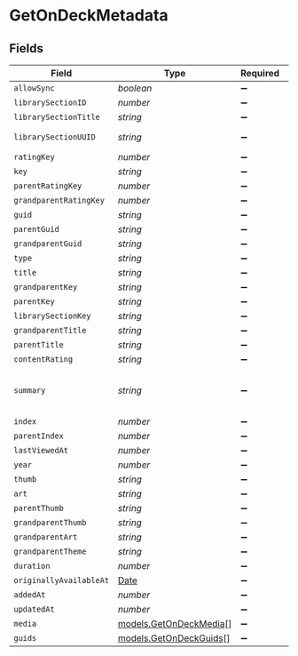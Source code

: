 # GetOnDeckMetadata


## Fields

| Field                                                                                                                                                                     | Type                                                                                                                                                                      | Required                                                                                                                                                                  | Description                                                                                                                                                               | Example                                                                                                                                                                   |
| ------------------------------------------------------------------------------------------------------------------------------------------------------------------------- | ------------------------------------------------------------------------------------------------------------------------------------------------------------------------- | ------------------------------------------------------------------------------------------------------------------------------------------------------------------------- | ------------------------------------------------------------------------------------------------------------------------------------------------------------------------- | ------------------------------------------------------------------------------------------------------------------------------------------------------------------------- |
| `allowSync`                                                                                                                                                               | *boolean*                                                                                                                                                                 | :heavy_minus_sign:                                                                                                                                                        | N/A                                                                                                                                                                       |                                                                                                                                                                           |
| `librarySectionID`                                                                                                                                                        | *number*                                                                                                                                                                  | :heavy_minus_sign:                                                                                                                                                        | N/A                                                                                                                                                                       | 2                                                                                                                                                                         |
| `librarySectionTitle`                                                                                                                                                     | *string*                                                                                                                                                                  | :heavy_minus_sign:                                                                                                                                                        | N/A                                                                                                                                                                       | TV Shows                                                                                                                                                                  |
| `librarySectionUUID`                                                                                                                                                      | *string*                                                                                                                                                                  | :heavy_minus_sign:                                                                                                                                                        | N/A                                                                                                                                                                       | 4bb2521c-8ba9-459b-aaee-8ab8bc35eabd                                                                                                                                      |
| `ratingKey`                                                                                                                                                               | *number*                                                                                                                                                                  | :heavy_minus_sign:                                                                                                                                                        | N/A                                                                                                                                                                       | 49564                                                                                                                                                                     |
| `key`                                                                                                                                                                     | *string*                                                                                                                                                                  | :heavy_minus_sign:                                                                                                                                                        | N/A                                                                                                                                                                       | /library/metadata/49564                                                                                                                                                   |
| `parentRatingKey`                                                                                                                                                         | *number*                                                                                                                                                                  | :heavy_minus_sign:                                                                                                                                                        | N/A                                                                                                                                                                       | 49557                                                                                                                                                                     |
| `grandparentRatingKey`                                                                                                                                                    | *number*                                                                                                                                                                  | :heavy_minus_sign:                                                                                                                                                        | N/A                                                                                                                                                                       | 49556                                                                                                                                                                     |
| `guid`                                                                                                                                                                    | *string*                                                                                                                                                                  | :heavy_minus_sign:                                                                                                                                                        | N/A                                                                                                                                                                       | plex://episode/5ea7d7402e7ab10042e74d4f                                                                                                                                   |
| `parentGuid`                                                                                                                                                              | *string*                                                                                                                                                                  | :heavy_minus_sign:                                                                                                                                                        | N/A                                                                                                                                                                       | plex://season/602e754d67f4c8002ce54b3d                                                                                                                                    |
| `grandparentGuid`                                                                                                                                                         | *string*                                                                                                                                                                  | :heavy_minus_sign:                                                                                                                                                        | N/A                                                                                                                                                                       | plex://show/5d9c090e705e7a001e6e94d8                                                                                                                                      |
| `type`                                                                                                                                                                    | *string*                                                                                                                                                                  | :heavy_minus_sign:                                                                                                                                                        | N/A                                                                                                                                                                       | episode                                                                                                                                                                   |
| `title`                                                                                                                                                                   | *string*                                                                                                                                                                  | :heavy_minus_sign:                                                                                                                                                        | N/A                                                                                                                                                                       | Circus                                                                                                                                                                    |
| `grandparentKey`                                                                                                                                                          | *string*                                                                                                                                                                  | :heavy_minus_sign:                                                                                                                                                        | N/A                                                                                                                                                                       | /library/metadata/49556                                                                                                                                                   |
| `parentKey`                                                                                                                                                               | *string*                                                                                                                                                                  | :heavy_minus_sign:                                                                                                                                                        | N/A                                                                                                                                                                       | /library/metadata/49557                                                                                                                                                   |
| `librarySectionKey`                                                                                                                                                       | *string*                                                                                                                                                                  | :heavy_minus_sign:                                                                                                                                                        | N/A                                                                                                                                                                       | /library/sections/2                                                                                                                                                       |
| `grandparentTitle`                                                                                                                                                        | *string*                                                                                                                                                                  | :heavy_minus_sign:                                                                                                                                                        | N/A                                                                                                                                                                       | Bluey (2018)                                                                                                                                                              |
| `parentTitle`                                                                                                                                                             | *string*                                                                                                                                                                  | :heavy_minus_sign:                                                                                                                                                        | N/A                                                                                                                                                                       | Season 2                                                                                                                                                                  |
| `contentRating`                                                                                                                                                           | *string*                                                                                                                                                                  | :heavy_minus_sign:                                                                                                                                                        | N/A                                                                                                                                                                       | TV-Y                                                                                                                                                                      |
| `summary`                                                                                                                                                                 | *string*                                                                                                                                                                  | :heavy_minus_sign:                                                                                                                                                        | N/A                                                                                                                                                                       | Bluey is the ringmaster in a game of circus with her friends but Hercules wants to play his motorcycle game instead. Luckily Bluey has a solution to keep everyone happy. |
| `index`                                                                                                                                                                   | *number*                                                                                                                                                                  | :heavy_minus_sign:                                                                                                                                                        | N/A                                                                                                                                                                       | 33                                                                                                                                                                        |
| `parentIndex`                                                                                                                                                             | *number*                                                                                                                                                                  | :heavy_minus_sign:                                                                                                                                                        | N/A                                                                                                                                                                       | 2                                                                                                                                                                         |
| `lastViewedAt`                                                                                                                                                            | *number*                                                                                                                                                                  | :heavy_minus_sign:                                                                                                                                                        | N/A                                                                                                                                                                       | 1681908352                                                                                                                                                                |
| `year`                                                                                                                                                                    | *number*                                                                                                                                                                  | :heavy_minus_sign:                                                                                                                                                        | N/A                                                                                                                                                                       | 2018                                                                                                                                                                      |
| `thumb`                                                                                                                                                                   | *string*                                                                                                                                                                  | :heavy_minus_sign:                                                                                                                                                        | N/A                                                                                                                                                                       | /library/metadata/49564/thumb/1654258204                                                                                                                                  |
| `art`                                                                                                                                                                     | *string*                                                                                                                                                                  | :heavy_minus_sign:                                                                                                                                                        | N/A                                                                                                                                                                       | /library/metadata/49556/art/1680939546                                                                                                                                    |
| `parentThumb`                                                                                                                                                             | *string*                                                                                                                                                                  | :heavy_minus_sign:                                                                                                                                                        | N/A                                                                                                                                                                       | /library/metadata/49557/thumb/1654258204                                                                                                                                  |
| `grandparentThumb`                                                                                                                                                        | *string*                                                                                                                                                                  | :heavy_minus_sign:                                                                                                                                                        | N/A                                                                                                                                                                       | /library/metadata/49556/thumb/1680939546                                                                                                                                  |
| `grandparentArt`                                                                                                                                                          | *string*                                                                                                                                                                  | :heavy_minus_sign:                                                                                                                                                        | N/A                                                                                                                                                                       | /library/metadata/49556/art/1680939546                                                                                                                                    |
| `grandparentTheme`                                                                                                                                                        | *string*                                                                                                                                                                  | :heavy_minus_sign:                                                                                                                                                        | N/A                                                                                                                                                                       | /library/metadata/49556/theme/1680939546                                                                                                                                  |
| `duration`                                                                                                                                                                | *number*                                                                                                                                                                  | :heavy_minus_sign:                                                                                                                                                        | N/A                                                                                                                                                                       | 420080                                                                                                                                                                    |
| `originallyAvailableAt`                                                                                                                                                   | [Date](https://developer.mozilla.org/en-US/docs/Web/JavaScript/Reference/Global_Objects/Date)                                                                             | :heavy_minus_sign:                                                                                                                                                        | N/A                                                                                                                                                                       | 2020-10-31 00:00:00 +0000 UTC                                                                                                                                             |
| `addedAt`                                                                                                                                                                 | *number*                                                                                                                                                                  | :heavy_minus_sign:                                                                                                                                                        | N/A                                                                                                                                                                       | 1654258196                                                                                                                                                                |
| `updatedAt`                                                                                                                                                               | *number*                                                                                                                                                                  | :heavy_minus_sign:                                                                                                                                                        | N/A                                                                                                                                                                       | 1654258204                                                                                                                                                                |
| `media`                                                                                                                                                                   | [models.GetOnDeckMedia](../models/getondeckmedia.md)[]                                                                                                                    | :heavy_minus_sign:                                                                                                                                                        | N/A                                                                                                                                                                       |                                                                                                                                                                           |
| `guids`                                                                                                                                                                   | [models.GetOnDeckGuids](../models/getondeckguids.md)[]                                                                                                                    | :heavy_minus_sign:                                                                                                                                                        | N/A                                                                                                                                                                       |                                                                                                                                                                           |